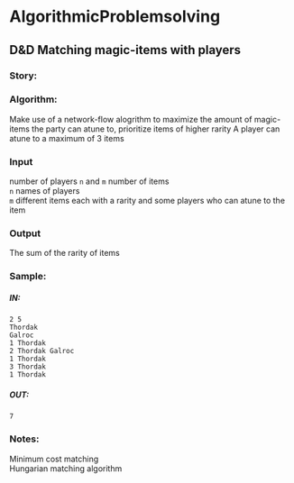 # AlgorithmicProblemsolving

## D&D Matching magic-items with players

### Story:


### Algorithm:
Make use of a network-flow alogrithm to maximize the amount of magic-items the party can atune to, prioritize items of higher rarity
A player can atune to a maximum of 3 items

### Input
number of players `n` and `m` number of items<br/>
`n` names of players <br/>
`m` different items each with a rarity and some players who can atune to the item
### Output
The sum of the rarity of items

### Sample:

##### IN:
```
2 5
Thordak
Galroc
1 Thordak
2 Thordak Galroc
1 Thordak
3 Thordak
1 Thordak
```
##### OUT:
```
7
```

### Notes:
Minimum cost matching <br/>
Hungarian matching algorithm
